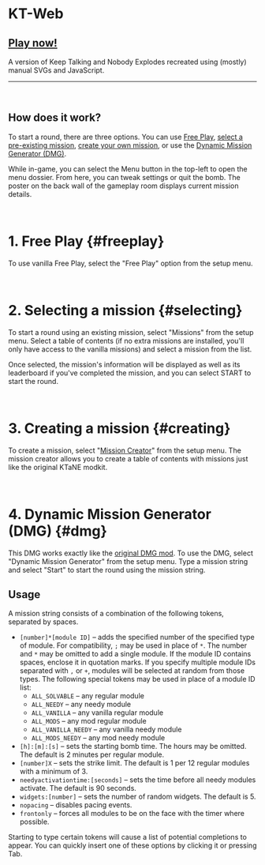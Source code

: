 # KT-Web
## [Play now!](https://thedarksid3r.github.io/kt-web)
A version of Keep Talking and Nobody Explodes recreated using (mostly) manual SVGs and JavaScript.

---

<br/>

## How does it work?

To start a round, there are three options. You can use [Free Play](#freeplay), [select a pre-existing mission](#selecting), [create your own mission](#3creating), or use the [Dynamic Mission Generator (DMG)](#dmg).

While in-game, you can select the Menu button in the top-left to open the menu dossier. From here, you can tweak settings or quit the bomb. The poster on the back wall of the gameplay room displays current mission details.

<br/>

# 1. Free Play {#freeplay}

To use vanilla Free Play, select the "Free Play" option from the setup menu.

<br/>

# 2. Selecting a mission {#selecting}

To start a round using an existing mission, select "Missions" from the setup menu. Select a table of contents (if no extra missions are installed, you'll only have access to the vanilla missions) and select a mission from the list.

Once selected, the mission's information will be displayed as well as its leaderboard if you've completed the mission, and you can select START to start the round.

<br/>

# 3. Creating a mission {#creating}

To create a mission, select "[Mission Creator](https://thedarksid3r.github.io/kt-web/missions.html)" from the setup menu. The mission creator allows you to create a table of contents with missions just like the original KTaNE modkit.

<br/>

# 4. Dynamic Mission Generator (DMG) {#dmg}

This DMG works exactly like the [original DMG mod](https://steamcommunity.com/sharedfiles/filedetails/?id=1633427044). To use the DMG, select "Dynamic Mission Generator" from the setup menu. Type a mission string and select "Start" to start the round using the mission string.

## Usage

A mission string consists of a combination of the following tokens, separated by spaces.

* `[number]*[module ID]` – adds the specified number of the specified type of module. For compatibility, `;` may be used in place of `*`. The number and `*` may be omitted to add a single module. If the module ID contains spaces, enclose it in quotation marks. If you specify multiple module IDs separated with `,` or `+`, modules will be selected at random from those types. The following special tokens may be used in place of a module ID list:
  * `ALL_SOLVABLE` – any regular module
  * `ALL_NEEDY` – any needy module
  * `ALL_VANILLA` – any vanilla regular module
  * `ALL_MODS` – any mod regular module
  * `ALL_VANILLA_NEEDY` – any vanilla needy module
  * `ALL_MODS_NEEDY` – any mod needy module
* `[h]:[m]:[s]` – sets the starting bomb time. The hours may be omitted. The default is 2 minutes per regular module.
* `[number]X` – sets the strike limit. The default is 1 per 12 regular modules with a minimum of 3.
* `needyactivationtime:[seconds]` – sets the time before all needy modules activate. The default is 90 seconds.
* `widgets:[number]` – sets the number of random widgets. The default is 5.
* `nopacing` – disables pacing events.
* `frontonly` – forces all modules to be on the face with the timer where possible.

Starting to type certain tokens will cause a list of potential completions to appear. You can quickly insert one of these options by clicking it or pressing Tab.